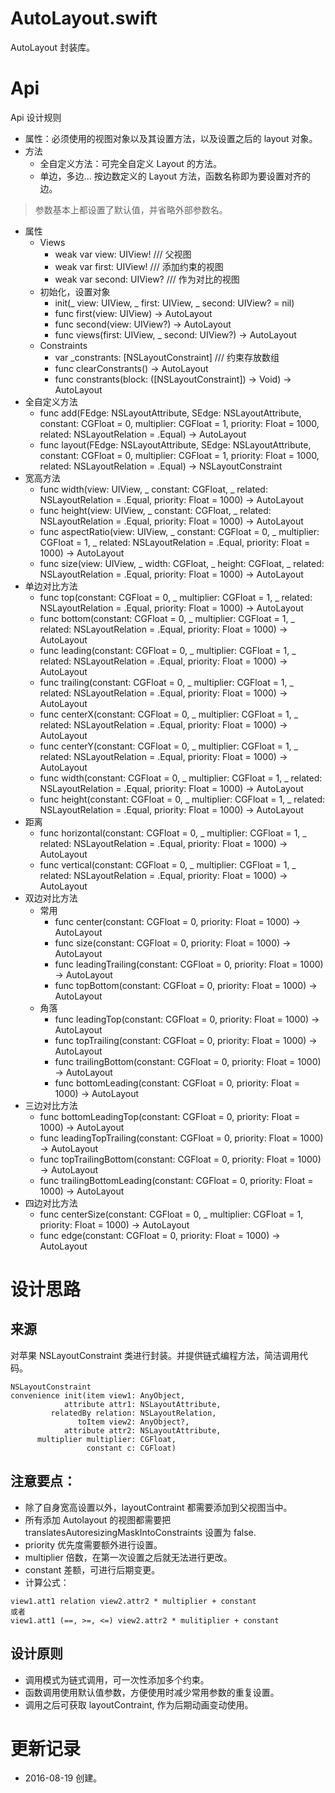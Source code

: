 

# AutoLayout.swift

AutoLayout 封装库。

# Api

Api 设计规则
* 属性：必须使用的视图对象以及其设置方法，以及设置之后的 layout 对象。
* 方法
    * 全自定义方法：可完全自定义 Layout 的方法。
    * 单边，多边... 按边数定义的 Layout 方法，函数名称即为要设置对齐的边。
> 参数基本上都设置了默认值，并省略外部参数名。


* 属性
    * Views
        * weak var view: UIView! /// 父视图
        * weak var first: UIView! /// 添加约束的视图
        * weak var second: UIView? /// 作为对比的视图
    * 初始化，设置对象
        * init(_ view: UIView, _ first: UIView, _ second: UIView? = nil) 
        * func first(view: UIView) -> AutoLayout 
        * func second(view: UIView?) -> AutoLayout 
        * func views(first: UIView, _ second: UIView?) -> AutoLayout 
    * Constraints
        * var _constrants: [NSLayoutConstraint] /// 约束存放数组
        * func clearConstrants() -> AutoLayout
        * func constrants(block: ([NSLayoutConstraint]) -> Void) -> AutoLayout
* 全自定义方法
    * func add(FEdge: NSLayoutAttribute, SEdge: NSLayoutAttribute, constant: CGFloat = 0, multiplier: CGFloat = 1, priority: Float = 1000, related: NSLayoutRelation = .Equal) -> AutoLayout
    * func layout(FEdge: NSLayoutAttribute, SEdge: NSLayoutAttribute, constant: CGFloat = 0, multiplier: CGFloat = 1, priority: Float = 1000, related: NSLayoutRelation = .Equal) -> NSLayoutConstraint
* 宽高方法
    * func width(view: UIView, _ constant: CGFloat, _ related: NSLayoutRelation = .Equal, priority: Float = 1000) -> AutoLayout 
    * func height(view: UIView, _ constant: CGFloat, _ related: NSLayoutRelation = .Equal, priority: Float = 1000) -> AutoLayout 
    * func aspectRatio(view: UIView, _ constant: CGFloat = 0, _ multiplier: CGFloat = 1, _ related: NSLayoutRelation = .Equal, priority: Float = 1000) -> AutoLayout
    * func size(view: UIView, _ width: CGFloat, _ height: CGFloat, _ related: NSLayoutRelation = .Equal, priority: Float = 1000) -> AutoLayout
* 单边对比方法
    * func top(constant: CGFloat = 0, _ multiplier: CGFloat = 1, _ related: NSLayoutRelation = .Equal, priority: Float = 1000) -> AutoLayout
    * func bottom(constant: CGFloat = 0, _ multiplier: CGFloat = 1, _ related: NSLayoutRelation = .Equal, priority: Float = 1000) -> AutoLayout
    * func leading(constant: CGFloat = 0, _ multiplier: CGFloat = 1, _ related: NSLayoutRelation = .Equal, priority: Float = 1000) -> AutoLayout
    * func trailing(constant: CGFloat = 0, _ multiplier: CGFloat = 1, _ related: NSLayoutRelation = .Equal, priority: Float = 1000) -> AutoLayout
    * func centerX(constant: CGFloat = 0, _ multiplier: CGFloat = 1, _ related: NSLayoutRelation = .Equal, priority: Float = 1000) -> AutoLayout
    * func centerY(constant: CGFloat = 0, _ multiplier: CGFloat = 1, _ related: NSLayoutRelation = .Equal, priority: Float = 1000) -> AutoLayout
    * func width(constant: CGFloat = 0, _ multiplier: CGFloat = 1, _ related: NSLayoutRelation = .Equal, priority: Float = 1000) -> AutoLayout
    * func height(constant: CGFloat = 0, _ multiplier: CGFloat = 1, _ related: NSLayoutRelation = .Equal, priority: Float = 1000) -> AutoLayout
* 距离
    * func horizontal(constant: CGFloat = 0, _ multiplier: CGFloat = 1, _ related: NSLayoutRelation = .Equal, priority: Float = 1000) -> AutoLayout
    * func vertical(constant: CGFloat = 0, _ multiplier: CGFloat = 1, _ related: NSLayoutRelation = .Equal, priority: Float = 1000) -> AutoLayout
* 双边对比方法
    * 常用
        * func center(constant: CGFloat = 0, priority: Float = 1000) -> AutoLayout
        * func size(constant: CGFloat = 0, priority: Float = 1000) -> AutoLayout
        * func leadingTrailing(constant: CGFloat = 0, priority: Float = 1000) -> AutoLayout
        * func topBottom(constant: CGFloat = 0, priority: Float = 1000) -> AutoLayout
    * 角落
        * func leadingTop(constant: CGFloat = 0, priority: Float = 1000) -> AutoLayout
        * func topTrailing(constant: CGFloat = 0, priority: Float = 1000) -> AutoLayout
        * func trailingBottom(constant: CGFloat = 0, priority: Float = 1000) -> AutoLayout
        * func bottomLeading(constant: CGFloat = 0, priority: Float = 1000) -> AutoLayout
* 三边对比方法
    * func bottomLeadingTop(constant: CGFloat = 0, priority: Float = 1000) -> AutoLayout
    * func leadingTopTrailing(constant: CGFloat = 0, priority: Float = 1000) -> AutoLayout
    * func topTrailingBottom(constant: CGFloat = 0, priority: Float = 1000) -> AutoLayout
    * func trailingBottomLeading(constant: CGFloat = 0, priority: Float = 1000) -> AutoLayout
* 四边对比方法
    * func centerSize(constant: CGFloat = 0, _ multiplier: CGFloat = 1, priority: Float = 1000) -> AutoLayout
    * func edge(constant: CGFloat = 0, priority: Float = 1000) -> AutoLayout


# 设计思路

## 来源

对苹果 NSLayoutConstraint 类进行封装。并提供链式编程方法，简洁调用代码。

```
NSLayoutConstraint
convenience init(item view1: AnyObject,
            attribute attr1: NSLayoutAttribute,
         relatedBy relation: NSLayoutRelation,
               toItem view2: AnyObject?,
            attribute attr2: NSLayoutAttribute,
      multiplier multiplier: CGFloat,
                 constant c: CGFloat)
```

## 注意要点：
* 除了自身宽高设置以外，layoutContraint 都需要添加到父视图当中。
* 所有添加 Autolayout 的视图都需要把 translatesAutoresizingMaskIntoConstraints 设置为 false.
* priority 优先度需要额外进行设置。
* multiplier 倍数，在第一次设置之后就无法进行更改。
* constant 差额，可进行后期变更。
* 计算公式：
```
view1.att1 relation view2.attr2 * multiplier + constant
或者
view1.att1 (==, >=, <=) view2.attr2 * mulitiplier + constant
```

## 设计原则

* 调用模式为链式调用，可一次性添加多个约束。
* 函数调用使用默认值参数，方便使用时减少常用参数的重复设置。
* 调用之后可获取 layoutContraint, 作为后期动画变动使用。

# 更新记录

* 2016-08-19 创建。